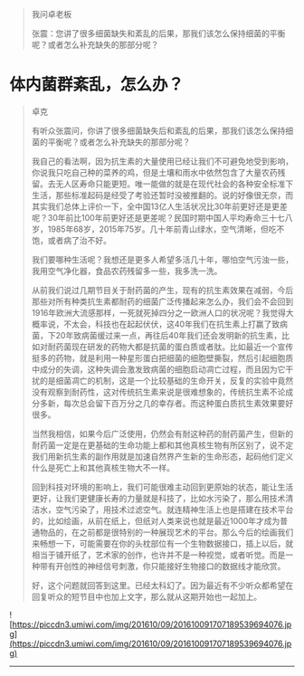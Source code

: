 > 我问卓老板
> 
> 张震：您讲了很多细菌缺失和紊乱的后果，那我们该怎么保持细菌的平衡呢？或者怎么补充缺失的那部分呢？

# 体内菌群紊乱，怎么办？

> 卓克
> 
> 有听众张震问，你讲了很多细菌缺失后和紊乱的后果，那我们该怎么保持细菌的平衡呢？或者怎么补充缺失的那部分呢？
> 
> 
> 
> 我自己的看法啊，因为抗生素的大量使用已经让我们不可避免地受到影响，你说我只吃自己种的菜养的鸡，但是土壤和雨水中依然包含了大量农药残留。去无人区寿命只能更短。唯一能做的就是在现代社会的各种安全标准下生活，那些标准起码是经受了考验还暂时没被推翻的。说的好像很无奈，而其实我们总体上评价一下，全中国13亿人生活状况比30年前更好还是更差呢？30年前比100年前更好还是更差呢？民国时期中国人平均寿命三十七八岁，1985年68岁，2015年75岁。几十年前青山绿水，空气清晰，但吃不饱，或者病了治不好。
> 
> 
> 
> 我们要哪种生活呢？我想还是更多人希望多活几十年，哪怕空气污浊一些，我用空气净化器，食品农药残留多一些，我多洗一洗。
> 
> 
> 
> 从前我们说过几期节目关于耐药菌的产生，现有的抗生素效果在减弱，今后那些对所有种类抗生素都耐药的细菌广泛传播起来怎么办，我们会不会回到1916年欧洲大流感那样，一死就死掉四分之一欧洲人口的状况呢？我觉得大概率说，不太会，科技也在起起伏伏，这40年我们在抗生素上打赢了致病菌，下20年致病菌缓过来一点，再往后40年我们还会发明新的抗生素，比如对耐药菌现在研发的药物大都是抗菌的蛋白质或者肽。比如最近一个宣传挺多的药物，就是利用一种星形蛋白把细菌的细胞壁撕裂，然后引起细胞质中成分的失调，这种失调会激发致病菌的细胞启动凋亡过程，而且因为它干扰的是细菌凋亡的机制，这是一个比较基础的生命开关，反复的实验中竟然没有观察到耐药性，这对传统抗生素来说是很难想象的，传统抗生素不论成分多新，每次总会留下百万分之几的幸存者。而这种蛋白质抗生素效果要好很多。
> 
> 
> 
> 当然我相信，如果今后广泛使用，仍然会有耐这种药的耐药菌产生，但新的耐药菌一定是在更基础的生命功能上都和其他真核生物有所区别了，说不定我们用新抗生素的副作用就是加速自然界产生新的生命形态，起码他们定义什么是死亡上和其他真核生物大不一样。
> 
> 
> 
> 回到科技对环境的影响上，我们可能很难主动回到更原始的状态，能让生活更好，让我们更健康长寿的力量就是科技了，比如水污染了，那么用技术清洁水，空气污染了，用技术过滤空气。就连精神生活上也是搭建在技术平台的，比如绘画，从前在纸上，但纸对人类来说也就是最近1000年才成为普通物品的，在之前都是很特别的一种展现艺术的平台。那么今后的绘画我们来畅想一下，可能需要在你的头枕部位有一个生物数据接口，插上以后，就相当于铺开纸了，艺术家的创作，也许并不是一种视觉，或者听觉。而是一种带有开创性的神经信号刺激，你只能接好生物接口的数据线才能欣赏。
> 
> 
> 
> 好，这个问题就回答到这里。已经太科幻了。因为最近有不少听众都希望在回复听众的短节目中也加上文字，那么就从这期开始也一起加上。

![https://piccdn3.umiwi.com/img/201610/09/201610091707189539694076.jpg](https://piccdn3.umiwi.com/img/201610/09/201610091707189539694076.jpg)

---
